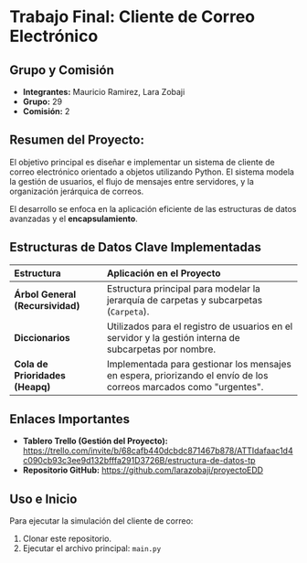 # Trabajo Final: Cliente de Correo Electrónico

## Grupo y Comisión
* **Integrantes:** Mauricio Ramirez, Lara Zobaji
* **Grupo:** 29
* **Comisión:** 2

## Resumen del Proyecto:
El objetivo principal es diseñar e implementar un sistema de cliente de correo electrónico orientado a objetos utilizando Python. El sistema modela la gestión de usuarios, el flujo de mensajes entre servidores, y la organización jerárquica de correos.

El desarrollo se enfoca en la aplicación eficiente de las estructuras de datos avanzadas y el **encapsulamiento**.

## Estructuras de Datos Clave Implementadas

| Estructura | Aplicación en el Proyecto |
| :--- | :--- |
| **Árbol General (Recursividad)** | Estructura principal para modelar la jerarquía de carpetas y subcarpetas (`Carpeta`). | 
| **Diccionarios** | Utilizados para el registro de usuarios en el servidor y la gestión interna de subcarpetas por nombre. |
| **Cola de Prioridades (Heapq)** | Implementada para gestionar los mensajes en espera, priorizando el envío de los correos marcados como "urgentes". |


## Enlaces Importantes
* **Tablero Trello (Gestión del Proyecto):** https://trello.com/invite/b/68cafb440dcbdc871467b878/ATTIdafaac1d4c090cb93c3ee9d132bfffa291D3726B/estructura-de-datos-tp
* **Repositorio GitHub:** https://github.com/larazobaji/proyectoEDD

## Uso e Inicio
Para ejecutar la simulación del cliente de correo:

1.  Clonar este repositorio.
2.  Ejecutar el archivo principal: `main.py`
